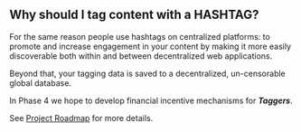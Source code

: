 ## Why should I tag content with a HASHTAG?

For the same reason people use hashtags on centralized platforms: to promote
and increase engagement in your content by making it more easily discoverable
both within and between decentralized web applications.

Beyond that, your tagging data is saved to a decentralized, un-censorable
global database.

In Phase 4 we hope to develop financial incentive mechanisms for **_Taggers_**.

See [Project Roadmap](/roadmap.html) for more details.
